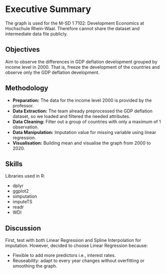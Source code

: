 # Executive Summary
The graph is used for the M-SD 1 7102: Development Economics at Hochschule Rhein-Waal. Therefore cannot share the dataset and intermediate data file publicly.

## Objectives
Aim to observe the differences in GDP deflation development grouped by income level in 2000. That is, freeze the development of the countries and observe only the GDP deflation development.

## Methodology
- **Preparation:** The data for the income level 2000 is provided by the professor.
- **Data Extraction:** The team already preprocessed the GDP deflation dataset, so we loaded and filtered the needed attributes.
- **Data Cleaning:** Filter out a group of countries with only a maximum of 1 observation.
- **Data Manipulation:** Imputation value for missing variable using linear regression.
- **Visualisation:** Building mean and visualise the graph from 2000 to 2020.

## Skills
Libraries used in R:
- dplyr
- ggplot2
- simputation
- imputeTS
- readr
- WDI

## Discussion
First, test with both Linear Regression and Spline Interpolation for imputation. However, decided to choose Linear Regression because:
- Flexible to add more predictors i.e., interest rates.
- Reuseability: adapt to every year changes without overfitting or smoothing the graph.
